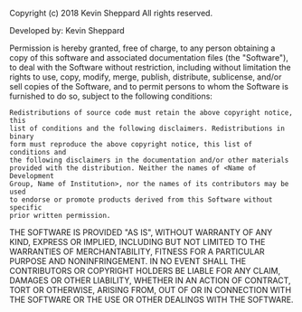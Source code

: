 Copyright (c) 2018 Kevin Sheppard
All rights reserved.

Developed by: 		Kevin Sheppard

Permission is hereby granted, free of charge, to any person obtaining a copy of 
this software and associated documentation files (the "Software"), to deal with 
the Software without restriction, including without limitation the rights to 
use, copy, modify, merge, publish, distribute, sublicense, and/or sell copies 
of the Software, and to permit persons to whom the Software is furnished to do 
so, subject to the following conditions:

    Redistributions of source code must retain the above copyright notice, this 
    list of conditions and the following disclaimers. Redistributions in binary 
    form must reproduce the above copyright notice, this list of conditions and 
    the following disclaimers in the documentation and/or other materials 
    provided with the distribution. Neither the names of <Name of Development 
    Group, Name of Institution>, nor the names of its contributors may be used 
    to endorse or promote products derived from this Software without specific 
    prior written permission. 

THE SOFTWARE IS PROVIDED "AS IS", WITHOUT WARRANTY OF ANY KIND, EXPRESS OR 
IMPLIED, INCLUDING BUT NOT LIMITED TO THE WARRANTIES OF MERCHANTABILITY, 
FITNESS FOR A PARTICULAR PURPOSE AND NONINFRINGEMENT. IN NO EVENT SHALL THE 
CONTRIBUTORS OR COPYRIGHT HOLDERS BE LIABLE FOR ANY CLAIM, DAMAGES OR OTHER 
LIABILITY, WHETHER IN AN ACTION OF CONTRACT, TORT OR OTHERWISE, ARISING FROM, 
OUT OF OR IN CONNECTION WITH THE SOFTWARE OR THE USE OR OTHER DEALINGS WITH THE 
SOFTWARE. 